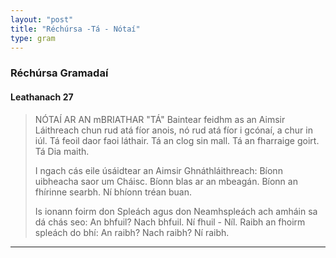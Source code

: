 ```yaml
---
layout: "post"
title: "Réchúrsa -Tá - Nótaí"
type: gram
---
```


### Réchúrsa Gramadaí
#### Leathanach 27

> NÓTAÍ AR AN mBRIATHAR "TÁ"
> Baintear feidhm as an Aimsir Láithreach chun rud atá fíor
> anois, nó rud atá fíor i gcónaí, a chur in iúl.
> 	Tá feoil daor faoi láthair.
> 	Tá an clog sin mall.
> 	Tá an fharraige goirt.
> 	Tá Dia maith.
>
> I ngach cás eile úsáidtear an Aimsir Ghnáthláithreach:
> 	Bíonn uibheacha saor um Cháisc.
> 	Bíonn blas ar an mbeagán.
> 	Bíonn an fhírinne searbh.
> 	Ní bhíonn tréan buan.
>
> Is ionann foirm don Spleách agus don Neamhspleách ach
> amháin sa dá chás seo:
> 	An bhfuil? Nach bhfuil. Ní fhuil - Níl.
> 	Raibh an fhoirm spleách do bhí:
> 	An raibh? Nach raibh? Ní raibh.
-----------------
